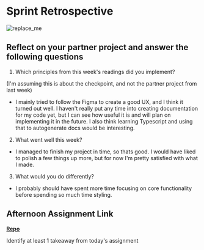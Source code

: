 # Sprint Retrospective

![replace_me](https://codeworks.blob.core.windows.net/public/assets/img/illustrations/placeholder.svg)

## Reflect on your partner project and answer the following questions

1. Which principles from this week's readings did you implement?

 (I'm assuming this is about the checkpoint, and not the partner project from last week)
  - I mainly tried to follow the Figma to create a good UX, and I think it turned out well. I haven't really put any time into creating documentation for my code yet, but I can see how useful it is and will plan on implementing it in the future. I also think learning Typescript and using that to autogenerate docs would be interesting. 

2. What went well this week?

- I managed to finish my project in time, so thats good. I would have liked to polish a few things up more, but for now I'm pretty satisfied with what I made. 

3. What would you do differently?

- I probably should have spent more time focusing on core functionality before spending so much time styling.

## Afternoon Assignment Link

**[Repo](https://github.com/zroes/<ASSIGNMENT_REPO>)**

Identify at least 1 takeaway from today's assignment
